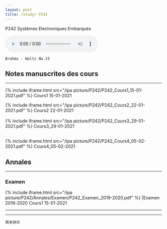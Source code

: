 ```yaml
---
layout: post
title: /study/ P242
---
```


P242 Systèmes Electroniques Embarqués

<audio loop="loop" controls="controls">
  <source src="https://raw.githubusercontent.com/startadaywithasmile/startadaywithasmile.github.io/master/ipa%20picture/5/%E5%91%A8%E5%8D%8E%E5%81%A5%2C%E6%9D%8E%E5%BA%A6%20-%20%E9%9A%BE%E4%BB%A5%E6%8A%97%E6%8B%92.mp3" type="audio/mp3" />
</audio>

`Brahms - Waltz No.15`

## Notes manuscrites des cours ##
----

{% include iframe.html src="/ipa picture/P242/P242_Cours1_15-01-2021.pdf" %}
Cours1 15-01-2021
<br />

{% include iframe.html src="/ipa picture/P242/P242_Cours2_22-01-2021.pdf" %}
Cours2 22-01-2021
<br />
<br />
{% include iframe.html src="/ipa picture/P242/P242_Cours3_29-01-2021.pdf" %}
Cours3_29-01-2021

<br />
{% include iframe.html src="/ipa picture/P242/P242_Cours4_05-02-2021.pdf" %}
Cours4_05-02-2021


## Annales ##
----

### Examen ###

{% include iframe.html src="/ipa picture/P242/Annales/Examen/P242_Examen_2019-2020.pdf" %}
|Examen 2019-2020 Cours1 15-01-2021

----
****

`周末快乐`
